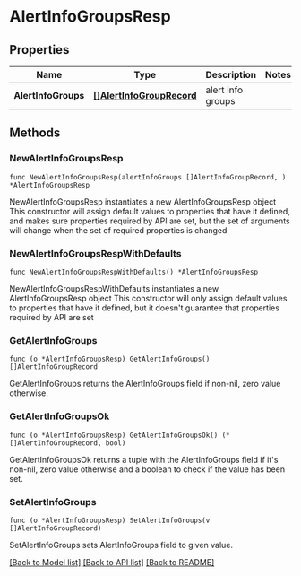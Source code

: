 # AlertInfoGroupsResp

## Properties

Name | Type | Description | Notes
------------ | ------------- | ------------- | -------------
**AlertInfoGroups** | [**[]AlertInfoGroupRecord**](AlertInfoGroupRecord.md) | alert info groups | 

## Methods

### NewAlertInfoGroupsResp

`func NewAlertInfoGroupsResp(alertInfoGroups []AlertInfoGroupRecord, ) *AlertInfoGroupsResp`

NewAlertInfoGroupsResp instantiates a new AlertInfoGroupsResp object
This constructor will assign default values to properties that have it defined,
and makes sure properties required by API are set, but the set of arguments
will change when the set of required properties is changed

### NewAlertInfoGroupsRespWithDefaults

`func NewAlertInfoGroupsRespWithDefaults() *AlertInfoGroupsResp`

NewAlertInfoGroupsRespWithDefaults instantiates a new AlertInfoGroupsResp object
This constructor will only assign default values to properties that have it defined,
but it doesn't guarantee that properties required by API are set

### GetAlertInfoGroups

`func (o *AlertInfoGroupsResp) GetAlertInfoGroups() []AlertInfoGroupRecord`

GetAlertInfoGroups returns the AlertInfoGroups field if non-nil, zero value otherwise.

### GetAlertInfoGroupsOk

`func (o *AlertInfoGroupsResp) GetAlertInfoGroupsOk() (*[]AlertInfoGroupRecord, bool)`

GetAlertInfoGroupsOk returns a tuple with the AlertInfoGroups field if it's non-nil, zero value otherwise
and a boolean to check if the value has been set.

### SetAlertInfoGroups

`func (o *AlertInfoGroupsResp) SetAlertInfoGroups(v []AlertInfoGroupRecord)`

SetAlertInfoGroups sets AlertInfoGroups field to given value.



[[Back to Model list]](../README.md#documentation-for-models) [[Back to API list]](../README.md#documentation-for-api-endpoints) [[Back to README]](../README.md)


